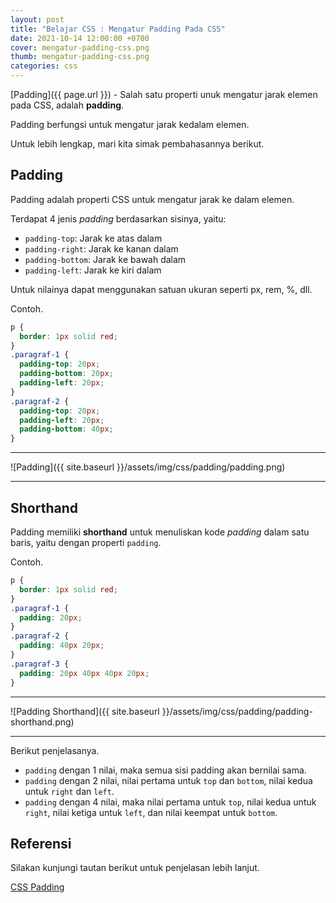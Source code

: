 ```yaml
---
layout: post
title: "Belajar CSS : Mengatur Padding Pada CSS"
date: 2021-10-14 12:00:00 +0700
cover: mengatur-padding-css.png
thumb: mengatur-padding-css.png
categories: css
---
```


[Padding]({{ page.url }}) - Salah satu properti unuk mengatur jarak elemen pada CSS, adalah  **padding**.

Padding berfungsi untuk mengatur jarak kedalam elemen.

Untuk lebih lengkap, mari kita simak pembahasannya berikut.

## Padding

Padding adalah properti CSS untuk mengatur jarak ke dalam elemen.

Terdapat 4 jenis _padding_ berdasarkan sisinya, yaitu:

-   `padding-top`: Jarak ke atas dalam
-   `padding-right`: Jarak ke kanan dalam
-   `padding-bottom`: Jarak ke bawah dalam
-   `padding-left`: Jarak ke kiri dalam

Untuk nilainya dapat menggunakan satuan ukuran seperti px, rem, %, dll.

Contoh.

```css
p {
  border: 1px solid red;
}
.paragraf-1 {
  padding-top: 20px;
  padding-bottom: 20px;
  padding-left: 20px;
}
.paragraf-2 {
  padding-top: 20px;
  padding-left: 20px;
  padding-bottom: 40px;
}
```

***

![Padding]({{ site.baseurl }}/assets/img/css/padding/padding.png)

***

## Shorthand

Padding memiliki  **shorthand**  untuk menuliskan kode  _padding_  dalam satu baris, yaitu dengan properti  `padding`.

Contoh.

```css
p {
  border: 1px solid red;
}
.paragraf-1 {
  padding: 20px;
}
.paragraf-2 {
  padding: 40px 20px;
}
.paragraf-3 {
  padding: 20px 40px 40px 20px;
}
```

***

![Padding Shorthand]({{ site.baseurl }}/assets/img/css/padding/padding-shorthand.png)

***

Berikut penjelasanya.

-   `padding`  dengan 1 nilai, maka semua sisi padding akan bernilai sama.
-   `padding`  dengan 2 nilai, nilai pertama untuk  `top`  dan  `bottom`, nilai kedua untuk  `right`  dan  `left`.
-   `padding`  dengan 4 nilai, maka nilai pertama untuk  `top`, nilai kedua untuk  `right`, nilai ketiga untuk  `left`, dan nilai keempat untuk  `bottom`.

## Referensi

Silakan kunjungi tautan berikut untuk penjelasan lebih lanjut.

[CSS Padding](https://www.w3schools.com/css/css_padding.asp)
